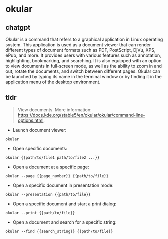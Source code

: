 # okular 
## chatgpt 
Okular is a command that refers to a graphical application in Linux operating system. This application is used as a document viewer that can render different types of document formats such as PDF, PostScript, DjVu, XPS, ePub, and more. It provides users with various features such as annotation, highlighting, bookmarking, and searching. It is also equipped with an option to view documents in full-screen mode, as well as the ability to zoom in and out, rotate the documents, and switch between different pages. Okular can be launched by typing its name in the terminal window or by finding it in the application menu of the desktop environment. 

## tldr 
 
> View documents.
> More information: <https://docs.kde.org/stable5/en/okular/okular/command-line-options.html>.

- Launch document viewer:

`okular`

- Open specific documents:

`okular {{path/to/file1 path/to/file2 ...}}`

- Open a document at a specific page:

`okular --page {{page_number}} {{path/to/file}}`

- Open a specific document in presentation mode:

`okular --presentation {{path/to/file}}`

- Open a specific document and start a print dialog:

`okular --print {{path/to/file}}`

- Open a document and search for a specific string:

`okular --find {{search_string}} {{path/to/file}}`
